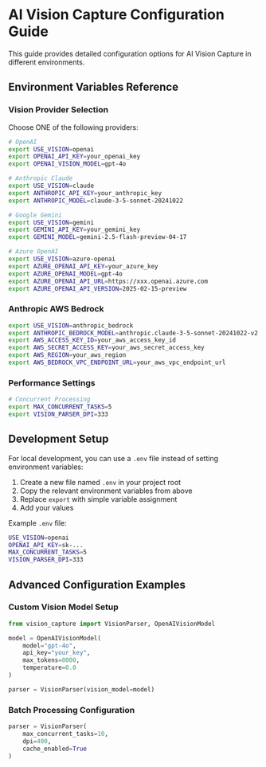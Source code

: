 # AI Vision Capture Configuration Guide

This guide provides detailed configuration options for AI Vision Capture in different environments.

## Environment Variables Reference

### Vision Provider Selection
Choose ONE of the following providers:

```bash
# OpenAI
export USE_VISION=openai
export OPENAI_API_KEY=your_openai_key
export OPENAI_VISION_MODEL=gpt-4o

# Anthropic Claude
export USE_VISION=claude
export ANTHROPIC_API_KEY=your_anthropic_key
export ANTHROPIC_MODEL=claude-3-5-sonnet-20241022

# Google Gemini
export USE_VISION=gemini
export GEMINI_API_KEY=your_gemini_key
export GEMINI_MODEL=gemini-2.5-flash-preview-04-17

# Azure OpenAI
export USE_VISION=azure-openai
export AZURE_OPENAI_API_KEY=your_azure_key
export AZURE_OPENAI_MODEL=gpt-4o
export AZURE_OPENAI_API_URL=https://xxx.openai.azure.com
export AZURE_OPENAI_API_VERSION=2025-02-15-preview
```

### Anthropic AWS Bedrock
```bash
export USE_VISION=anthropic_bedrock
export ANTHROPIC_BEDROCK_MODEL=anthropic.claude-3-5-sonnet-20241022-v2:0
export AWS_ACCESS_KEY_ID=your_aws_access_key_id
export AWS_SECRET_ACCESS_KEY=your_aws_secret_access_key
export AWS_REGION=your_aws_region
export AWS_BEDROCK_VPC_ENDPOINT_URL=your_aws_vpc_endpoint_url
```

### Performance Settings
```bash
# Concurrent Processing
export MAX_CONCURRENT_TASKS=5
export VISION_PARSER_DPI=333
```

## Development Setup

For local development, you can use a `.env` file instead of setting environment variables:

1. Create a new file named `.env` in your project root
2. Copy the relevant environment variables from above
3. Replace `export` with simple variable assignment
4. Add your values

Example `.env` file:
```bash
USE_VISION=openai
OPENAI_API_KEY=sk-...
MAX_CONCURRENT_TASKS=5
VISION_PARSER_DPI=333
```

## Advanced Configuration Examples

### Custom Vision Model Setup
```python
from vision_capture import VisionParser, OpenAIVisionModel

model = OpenAIVisionModel(
    model="gpt-4o",
    api_key="your_key",
    max_tokens=8000,
    temperature=0.0
)

parser = VisionParser(vision_model=model)
```

### Batch Processing Configuration
```python
parser = VisionParser(
    max_concurrent_tasks=10,
    dpi=400,
    cache_enabled=True
)
``` 